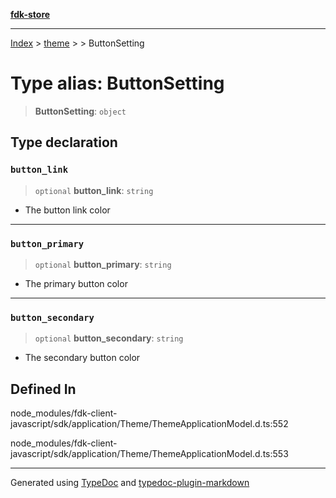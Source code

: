 [**fdk-store**](../../../README.md)
***

[Index](../../../API.md) > [theme](../../README.md) > [<internal>](../README.md) > ButtonSetting

# Type alias: ButtonSetting

> **ButtonSetting**: `object`

## Type declaration

### `button_link`

> `optional` **button\_link**: `string`

- The button link color

***

### `button_primary`

> `optional` **button\_primary**: `string`

- The primary button color

***

### `button_secondary`

> `optional` **button\_secondary**: `string`

- The secondary button color

## Defined In

node\_modules/fdk-client-javascript/sdk/application/Theme/ThemeApplicationModel.d.ts:552

node\_modules/fdk-client-javascript/sdk/application/Theme/ThemeApplicationModel.d.ts:553

***
Generated using [TypeDoc](https://typedoc.org/) and [typedoc-plugin-markdown](https://www.npmjs.com/package/typedoc-plugin-markdown)

